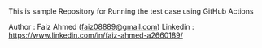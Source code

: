 # 

This is sample Repository for Running the test case using GitHub Actions

Author : Faiz Ahmed (faiz08889@gmail.com) 
Linkedin : https://www.linkedin.com/in/faiz-ahmed-a2660189/

